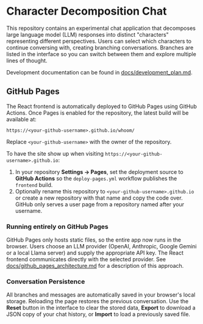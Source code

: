 # Character Decomposition Chat

This repository contains an experimental chat application that decomposes large language model (LLM) responses into distinct "characters" representing different perspectives. Users can select which characters to continue conversing with, creating branching conversations. Branches are listed in the interface so you can switch between them and explore multiple lines of thought.

Development documentation can be found in [docs/development_plan.md](docs/development_plan.md).

## GitHub Pages

The React frontend is automatically deployed to GitHub Pages using GitHub
Actions. Once Pages is enabled for the repository, the latest build will be
available at:

```
https://<your-github-username>.github.io/whoom/
```

Replace `<your-github-username>` with the owner of the repository.

To have the site show up when visiting `https://<your-github-username>.github.io`:

1. In your repository **Settings → Pages**, set the deployment source to **GitHub Actions** so the `deploy-pages.yml` workflow publishes the `frontend` build.
2. Optionally rename this repository to `<your-github-username>.github.io` or create a new repository with that name and copy the code over. GitHub only serves a user page from a repository named after your username.

### Running entirely on GitHub Pages

GitHub Pages only hosts static files, so the entire app now runs in the browser.
Users choose an LLM provider (OpenAI, Anthropic, Google Gemini or a local Llama
server) and supply the appropriate API key. The React frontend communicates
directly with the selected provider. See
[docs/github_pages_architecture.md](docs/github_pages_architecture.md) for a
description of this approach.

### Conversation Persistence

All branches and messages are automatically saved in your browser's local
storage. Reloading the page restores the previous conversation. Use the **Reset**
button in the interface to clear the stored data, **Export** to download a JSON
copy of your chat history, or **Import** to load a previously saved file.
